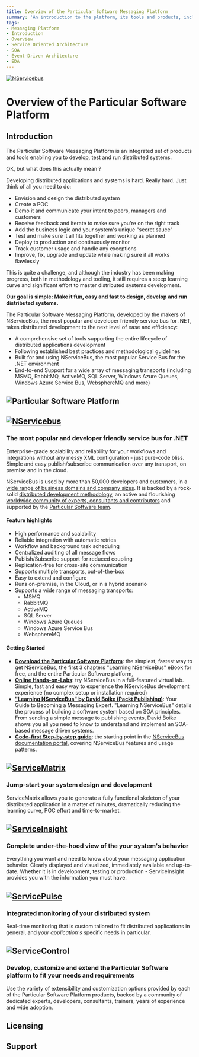 ```yaml
---
title: Overview of the Particular Software Messaging Platform
summary: 'An introduction to the platform, its tools and products, including NServiceBus, ServiceMatrix, ServicePulse and ServiceInsight'
tags:
- Messaging Platform 
- Introduction
- Overview
- Service Oriented Architecture
- SOA
- Event-Driven Architecture
- EDA
---
```


[![NServicebus](/images/particular-software-logo.jpg "Particular Software Platform")](http://particular.net) 

# Overview of the Particular Software Platform


## Introduction

The Particular Software Messaging Platform is an integrated set of products and tools enabling you to develop, test and run distributed systems.

OK, but what does this actually mean ?

Developing distributed applications and systems is hard. Really hard.
Just think of all you need to do:
* Envision and design the distributed system 
* Create a POC
* Demo it and communicate your intent to peers, managers and customers
* Receive feedback and iterate to make sure you're on the right track
* Add the business logic and your system's unique "secret sauce" 
* Test and make sure it all fits together and working as planned 
* Deploy to production and continuously monitor 
* Track customer usage and handle any exceptions
* Improve, fix, upgrade and update while making sure it all works flawlessly

This is quite a challenge, and although the industry has been making  progress, both in methodology and tooling, it still requires a steep learning curve and significant effort to master distributed systems development. 

**Our goal is simple: Make it fun, easy and fast to design, develop and run distributed systems.**

The Particular Software Messaging Platform, developed by the makers of NServiceBus, the most popular and developer friendly service bus for .NET, takes distributed development to the next level of ease and efficiency:
* A comprehensive set of tools supporting the entire lifecycle of distributed applications development
* Following established best practices and methodological guidelines
* Built for and using NServiceBus, the most popular Service Bus for the .NET environment
* End-to-end Support for a wide array of messaging transports (including MSMQ, RabbitMQ, ActiveMQ, SQL Server, Windows Azure Queues, Windows Azure Service Bus, WebsphereMQ and more)          

## ![](/images/particular-software-platform.jpg "Particular Software Platform")


## [![NServicebus](/images/nservicebus-logo.jpg "NServiceBus")](http://particular.net/NServiceBus) 

### The most popular and developer friendly service bus for .NET

Enterprise-grade scalability and reliability for your workflows and integrations without any messy XML configuration - just pure-code bliss. Simple and easy publish/subscribe communication over any transport, on premise and in the cloud.

NServiceBus is used by more than 50,000 developers and customers, in a [wide range of business domains and company sizes](http://particular.net/customers). It is backed by a rock-solid [distributed development methodology](http://particular.net/adsd), an active and flourishing [worldwide community of experts, consultants and contributors](http://particular.net/champions) and supported by the [Particular Software team](http://particular.net/support). 


#### Feature highlights

* High performance and scalability
* Reliable integration with automatic retries
* Workflow and background task scheduling
* Centralized auditing of all message flows
* Publish/Subscribe support for reduced coupling
* Replication-free for cross-site communication
* Supports multiple transports, out-of-the-box
* Easy to extend and configure
* Runs on-premise, in the Cloud, or in a hybrid scenario
* Supports a wide range of messaging transports:
   *  MSMQ
   *  RabbitMQ
   *  ActiveMQ
   *  SQL Server
   *  Windows Azure Queues
   *  Windows Azure Service Bus
   *  WebsphereMQ  

#### Getting Started

* **[Download the Particular Software Platform](http://particular.net/downloads)**: the simplest, fastest way to get NServiceBus, the first 3 chapters "Learning NServiceBus" eBook for free, and the entire Particular Software platform,    
* **[Online Hands-on-Labs](http://particular.net/HandsOnLabs)**: try NServiceBus in a full-featured virtual lab. Simple, fast and easy way to experience the NServiceBus development experience (no complex setup or installation required) 
* **["Learning NServiceBus" by David Boike (Packt Publishing)](http://www.packtpub.com/build-distributed-software-systems-using-dot-net-enterprise-service-bus/book)**: Your Guide to Becoming a Messaging Expert. 
"Learning NServiceBus" details the process of building a software system based on SOA principles. From sending a simple message to publishing events, David Boike shows you all you need to know to understand and implement an SOA-based message driven systems.
* **[Code-first Step-by-step guide](http://docs.particular.net/nservicebus/NServiceBus-Step-by-Step-Guide)**: the starting point in the [NServiceBus documentation portal](docs.particular.net), covering NServiceBus features and usage patterns.     


## [![ServiceMatrix](/images/servicematrix-logo.jpg "ServiceMatrix")](http://particular.net/ServiceMatrix)

### Jump-start your system design and development 

ServiceMatrix allows you to generate a fully functional skeleton of your distributed application in a matter of minutes, dramatically reducing the learning curve, POC effort and time-to-market.


## [![ServiceInsight](/images/serviceinsight-logo.jpg "ServiceInsight")](http://particular.net/ServiceInsight)

### Complete under-the-hood view of the your system's behavior

Everything you want and need to know about your messaging application behavior. Clearly displayed and visualized, immediately available and up-to-date. Whether it is in development, testing or production - ServiceInsight provides you with the information you must have. 


## [![ServicePulse](/images/servicepulse-logo.jpg "ServicePulse")](http://particular.net/ServicePulse)

### Integrated monitoring of your distributed system 

Real-time monitoring that is custom tailored to fit distributed applications in general, and *your application's* specific needs in particular.  


## ![ServiceControl](/images/servicecontrol-logo.jpg "ServiceControl")

### Develop, customize and extend the Particular Software platform to fit your needs and requirements 

Use the variety of extensibility and customization options provided by each of the Particular Software Platform products, backed by a community of dedicated experts, developers, consultants, trainers, years of experience and wide adoption.  


## Licensing

## Support


